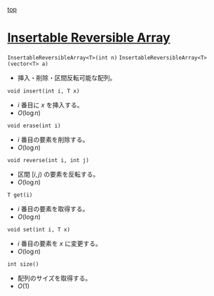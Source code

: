 [top](../README.md)

# [Insertable Reversible Array](./insrev.hpp)

`InsertableReversibleArray<T>(int n)`
`InsertableReversibleArray<T>(vector<T> a)`
- 挿入・削除・区間反転可能な配列。

`void insert(int i, T x)`
- $i$ 番目に $x$ を挿入する。
- $O(\log n)$

`void erase(int i)`
- $i$ 番目の要素を削除する。
- $O(\log n)$

`void reverse(int i, int j)`
- 区間 $[i, j)$ の要素を反転する。
- $O(\log n)$

`T get(i)`
- $i$ 番目の要素を取得する。
- $O(\log n)$

`void set(int i, T x)`
- $i$ 番目の要素を $x$ に変更する。
- $O(\log n)$

`int size()`
- 配列のサイズを取得する。
- $O(1)$
